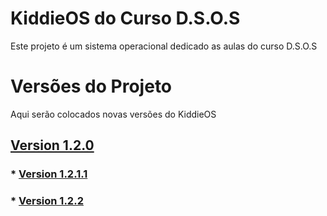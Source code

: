 # KiddieOS do Curso D.S.O.S

Este projeto é um sistema operacional dedicado as aulas do curso D.S.O.S

# Versões do Projeto

Aqui serão colocados novas versões do KiddieOS

## [Version 1.2.0](https://github.com/FrancisBFTC/KiddieOS_DSOS/tree/kiddieos-v1.2.0)
   ### * [Version 1.2.1.1](https://github.com/FrancisBFTC/KiddieOS_DSOS/tree/kiddieos-v1.2.1.1)
   ### * [Version 1.2.2](https://github.com/FrancisBFTC/KiddieOS_DSOS/tree/kiddieos-v1.2.2)